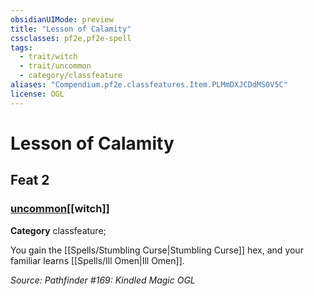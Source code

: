 ```yaml
---
obsidianUIMode: preview
title: "Lesson of Calamity"
cssclasses: pf2e,pf2e-spell
tags:
  - trait/witch
  - trait/uncommon
  - category/classfeature
aliases: "Compendium.pf2e.classfeatures.Item.PLMmDXJCDdMS0V5C"
license: OGL
---
```

# Lesson of Calamity
## Feat 2
### [uncommon](uncommon.md "Uncommon Rarity Trait")[[witch]]

**Category** classfeature; 




You gain the [[Spells/Stumbling Curse|Stumbling Curse]] hex, and your familiar learns [[Spells/Ill Omen|Ill Omen]].

*Source: Pathfinder #169: Kindled Magic*
*OGL*